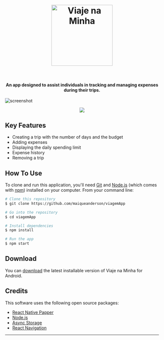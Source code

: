 
<h1 align="center">
  <br>
  <a href="https://drive.google.com/file/d/1pl323Zr_m2cq-IxsPgIxRZ7nplr_VVG2/view?usp=sharing"><img src="https://lh3.googleusercontent.com/pw/ABLVV849jilEcGEL-MQquH-3oFtEpXC77yscwgRIMDCPZ540yrvGzbXyIbLRox05nEXbZ55aYHyu-2th7W0sqDi15Dv2YZbjvfuLIRBkEHXyiBJog9KW1x-_q3RXF06ncfLtZFIq0eTOHh8ZGRtoTyJDnnxUPg=w1080-h678-s-no?authuser=0" alt="Viaje na Minha" width="200"></a>
  <br>
  <br>
</h1>

<h4 align="center">An app designed to assist individuals in tracking and managing expenses during their trips.</h4>


  ![screenshot](https://lh3.googleusercontent.com/pw/ABLVV84LnY0Fq5rmRTPJT7T9eK37qJ91QuYmoCAEfAEmB_fAG7eCCSNNrrYVC6ct0HoCze9TAlVcvFsBbDoAbCk30FvayjpnSpLNR1-rtTncOeAB8LsrgmdAe4m8S7WfrwaBXQMpkrSoYYl4J4tj616lGR3mnQ=w348-h772-s-no?authuser=0)

  <p align="center">
  <img src = "https://lh3.googleusercontent.com/pw/ABLVV84LnY0Fq5rmRTPJT7T9eK37qJ91QuYmoCAEfAEmB_fAG7eCCSNNrrYVC6ct0HoCze9TAlVcvFsBbDoAbCk30FvayjpnSpLNR1-rtTncOeAB8LsrgmdAe4m8S7WfrwaBXQMpkrSoYYl4J4tj616lGR3mnQ=w348-h772-s-no?authuser=0">
</p>


## Key Features

* Creating a trip with the number of days and the budget
* Adding expenses
* Displaying the daily spending limit
* Expense history
* Removing a trip

## How To Use

To clone and run this application, you'll need [Git](https://git-scm.com) and [Node.js](https://nodejs.org/en/download/) (which comes with [npm](http://npmjs.com)) installed on your computer. From your command line:

```bash
# Clone this repository
$ git clone https://github.com/maiqueanderson/viagemApp

# Go into the repository
$ cd viagemApp

# Install dependencies
$ npm install

# Run the app
$ npm start
```


## Download

You can [download](https://drive.google.com/file/d/1pl323Zr_m2cq-IxsPgIxRZ7nplr_VVG2/view?usp=sharing) the latest installable version of Viaje na Minha for Android.


## Credits

This software uses the following open source packages:

- [React Native Papper](https://reactnativepaper.com/)
- [Node.js](https://nodejs.org/)
- [Async Storage](https://reactnative.dev/docs/asyncstorage)
- [React Navigation](https://reactnavigation.org/)



---

